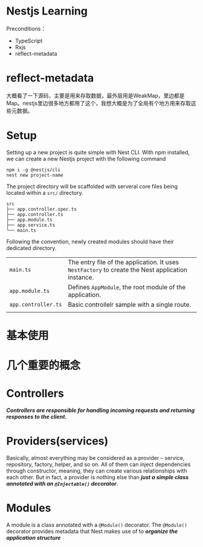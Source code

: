 # Nestjs Learning

Preconditions：

* TypeScript
* Rxjs
* reflect-metadata

# reflect-metadata 

大概看了一下源码，主要是用来存取数据，最外层用是WeakMap，里边都是Map。nestjs里边很多地方都用了这个，我想大概是为了全局有个地方用来存取这些元数据。

# Setup
Setting up a new project is quite simple with Nest CLI. With npm installed, we can create a new Nestjs project with the following command
```
npm i -g @nestjs/cli
nest new project-name
```

The project directory will be scaffolded with serveral core files being located within a `src/` directory.

```
src
├── app.controller.spec.ts
├── app.controller.ts
├── app.module.ts
├── app.service.ts
└── main.ts
```

Following the convention, newly created modules should have their dedicated directory.

|           |                                                                                                  |
| --------- | ------------------------------------------------------------------------------------------------ |
| `main.ts` | The entry file of the application. It uses `NestFactory` to create the Nest application instance. |
| `app.module.ts` | Defines `AppModule`, the root module of the application.|
| `app.controller.ts` | Basic controllelr sample with a single route.|
| | |

# 基本使用

# 几个重要的概念

# Controllers

***Controllers are responsible for handling incoming requests and returning responses to the client.***

# Providers(services)

Basically, almost everything may be considered as a provider – service, repository, factory, helper, and so on. All of them can inject dependencies through constructor, meaning, they can create various relationships with each other. But in fact, a provider is nothing else than ***just a simple class annotated with an `@Injectable()` decorator***.

# Modules

A module is a class annotated with a `@Module()` decorator. The `@Module()` decorator provides metadata that Nest makes use of to ***organize the application structure***